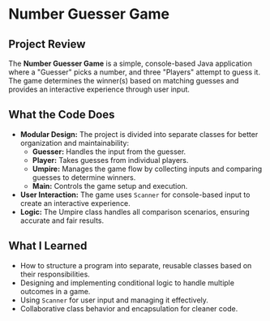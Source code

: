 <!DOCTYPE html>
<html lang="en">
<head>
  <meta charset="UTF-8">
  <meta name="viewport" content="width=device-width, initial-scale=1.0">
</head>
<body>
  <div class="container">
    <h1>Number Guesser Game</h1>
    <section>
      <h2>Project Review</h2>
      <p>The <strong>Number Guesser Game</strong> is a simple, console-based Java application where a "Guesser" picks a number, and three "Players" attempt to guess it. The game determines the winner(s) based on matching guesses and provides an interactive experience through user input.</p>
    </section>
    <section>
      <h2>What the Code Does</h2>
      <ul>
        <li><strong>Modular Design:</strong> The project is divided into separate classes for better organization and maintainability:
          <ul>
            <li><strong>Guesser:</strong> Handles the input from the guesser.</li>
            <li><strong>Player:</strong> Takes guesses from individual players.</li>
            <li><strong>Umpire:</strong> Manages the game flow by collecting inputs and comparing guesses to determine winners.</li>
            <li><strong>Main:</strong> Controls the game setup and execution.</li>
          </ul>
        </li>
        <li><strong>User Interaction:</strong> The game uses <code>Scanner</code> for console-based input to create an interactive experience.</li>
        <li><strong>Logic:</strong> The Umpire class handles all comparison scenarios, ensuring accurate and fair results.</li>
      </ul>
    </section>
    <section>
      <h2>What I Learned</h2>
      <ul>
        <li>How to structure a program into separate, reusable classes based on their responsibilities.</li>
        <li>Designing and implementing conditional logic to handle multiple outcomes in a game.</li>
        <li>Using <code>Scanner</code> for user input and managing it effectively.</li>
        <li>Collaborative class behavior and encapsulation for cleaner code.</li>
      </ul>
    </section>
  </div>
</body>
</html>
